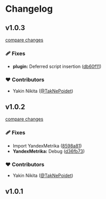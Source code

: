 # Changelog


## v1.0.3

[compare changes](https://github.com/TakNePoidet/nuxt-yandex-metrika/compare/v1.0.2...v1.0.3)

### 🩹 Fixes

- **plugin:** Deferred script insertion ([db60f11](https://github.com/TakNePoidet/nuxt-yandex-metrika/commit/db60f11))

### ❤️ Contributors

- Yakin Nikita ([@TakNePoidet](http://github.com/TakNePoidet))

## v1.0.2

[compare changes](https://github.com/TakNePoidet/nuxt-yandex-metrika/compare/v1.0.1...v1.0.2)

### 🩹 Fixes

- Import YandexMetrika ([8598a81](https://github.com/TakNePoidet/nuxt-yandex-metrika/commit/8598a81))
- **YandexMetrika:** Debug ([d36fb73](https://github.com/TakNePoidet/nuxt-yandex-metrika/commit/d36fb73))

### ❤️ Contributors

- Yakin Nikita ([@TakNePoidet](http://github.com/TakNePoidet))

## v1.0.1

